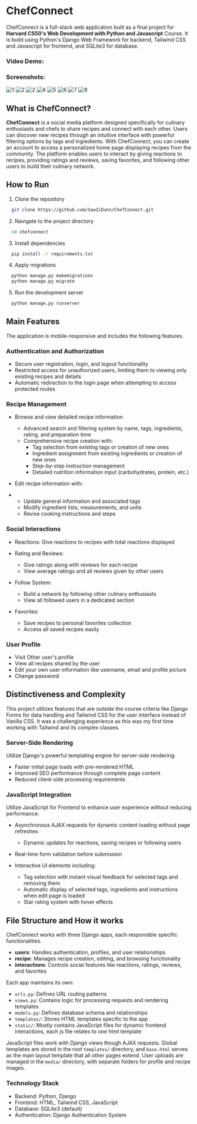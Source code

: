 # ChefConnect

ChefConnect is a full-stack web application built as a final project for **Harvard CS50's Web Development with Python
and
Javascript** Course. It is build using Python's Django Web Framework for backend, Tailwind CSS and Javascript
for frontend, and SQLite3 for database.

### Video Demo:

### Screenshots:

![1](demo/1.png)
![2](demo/2.png)
![2](demo/3.png)
![4](demo/4.png)
![5](demo/5.png)
![6](demo/6.png)
![7](demo/7.png)
![8](demo/8.png)

## What is ChefConnect?

**ChefConnect** is a social media platform designed specifically for culinary enthusiasts and chefs to share recipes and
connect with each other. Users can discover new recipes through an intuitive interface with powerful filtering options
by tags and ingredients.
With ChefConnect, you can create an account to access a personalized home page displaying recipes from the community.
The platform enables users to interact by giving reactions to recipes, providing ratings and reviews, saving favorites,
and following other users to build their culinary network.

## How to Run

1. Clone the repository

```bash
  git clone https://github.com/SawZiDunn/ChefConnect.git
```

2. Navigate to the project directory

```bash
  cd chefconnect
```

3. Install dependencies

```bash
  pip install -r requirements.txt
```

4. Apply migrations

```bash
  python manage.py makemigrations
  python manage.py migrate
```

5. Run the development server

```bash
  python manage.py runserver

```

## Main Features

The application is mobile-responsive and includes the following features.

### Authentication and Authorization

- Secure user registration, login, and logout functionality
- Restricted access for unauthorized users, limiting them to viewing only existing recipes and details
- Automatic redirection to the login page when attempting to access protected routes

### Recipe Management

- Browse and view detailed recipe information
    - Advanced search and filtering system by name, tags, ingredients, rating, and preparation time
    - Comprehensive recipe creation with:
        - Tag selection from existing tags or creation of new ones
        - Ingredient assignment from existing ingredients or creation of new ones
        - Step-by-step instruction management
        - Detailed nutrition information input (carbohydrates, protein, etc.)

- Edit recipe information with:
-
    - Update general information and associated tags
    - Modify ingredient lists, measurements, and units
    - Revise cooking instructions and steps

### Social Interactions

- Reactions: Give reactions to recipes with total reactions displayed
- Rating and Reviews:

    - Give ratings along with reviews for each recipe
    - View average ratings and all reviews given by other users

- Follow System:

    - Build a network by following other culinary enthusiasts
    - View all followed users in a dedicated section

- Favorites:

    - Save recipes to personal favorites collection
    - Access all saved recipes easily

### User Profile

- Visit Other user's profile
- View all recipes shared by the user
- Edit your own user information like username, email and profile picture
- Change password

## Distinctiveness and Complexity

This project utilizes features that are outside the course criteria like Django Forms for data handling and Tailwind CSS
for the user interface instead of Vanilla CSS. It was a challenging experience as this was my first time working with
Tailwind and its complex classes.

### Server-Side Rendering

Utilize Django's powerful templating engine for server-side rendering:

- Faster initial page loads with pre-rendered HTML
- Improved SEO performance through complete page content
- Reduced client-side processing requirements

### JavaScript Integration

Utilize JavaScript for Frontend to enhance user experience without reducing performance:

- Asynchronous AJAX requests for dynamic content loading without page refreshes
    - Dynamic updates for reactions, saving recipes or following users

- Real-time form validation before submission
- Interactive UI elements including:
    - Tag selection with instant visual feedback for selected tags and removing them
    - Automatic display of selected tags, ingredients and instructions when edit page is loaded
    - Star rating system with hover effects

## File Structure and How it works

ChefConnect works with three Django apps, each responsible specific functionalities.

- **users**: Handles authentication, profiles, and user relationships
- **recipe**: Manages recipe creation, editing, and browsing functionality
- **interactions**: Controls social features like reactions, ratings, reviews, and favorites

Each app maintains its own:

- `urls.py`: Defines URL routing patterns
- `views.py`: Contains logic for processing requests and rendering templates
- `models.py`: Defines database schema and relationships
- `templates/`: Stores HTML templates specific to the app
- `static/`: Mostly contains JavaScript files for dynamic frontend interactions, each js file relates to one html
  template

JavaScript files work with Django views though AJAX requests.
Global templates are stored in the root `templates/` directory, and `base.html` serves as the main layout template
that all other pages extend.
User uploads are managed in the `media/` directory, with separate folders for profile and
recipe images.

### Technology Stack

- Backend: Python, Django
- Frontend: HTML, Tailwind CSS, JavaScript
- Database: SQLite3 (default)
- Authentication: Django Authentication System


